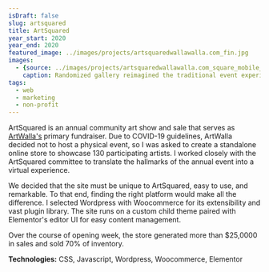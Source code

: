 ```yaml
---
isDraft: false
slug: artsquared
title: ArtSquared
year_start: 2020
year_end: 2020
featured_image: ../images/projects/artsquaredwallawalla.com_fin.jpg
images: 
  - {source: ../images/projects/artsquaredwallawalla.com_square_mobile_gallery.jpg, 
    caption: Randomized gallery reimagined the traditional event experience}
tags:
  - web
  - marketing
  - non-profit
---
```


ArtSquared is an annual community art show and sale that serves as [ArtWalla's](https://artwalla.com/) primary fundraiser. Due to COVID-19 guidelines, ArtWalla decided not to host a physical event, so I was asked to create a standalone online store to showcase 130 participating artists. I worked closely with the ArtSquared committee to translate the hallmarks of the annual event into a virtual experience.

We decided that the site must be unique to ArtSquared, easy to use, and remarkable. To that end, finding the right platform would make all the difference. I selected Wordpress with Woocommerce for its extensibility and vast plugin library. The site runs on a custom child theme paired with Elementor's editor UI for easy content management. 

Over the course of opening week, the store generated more than $25,0000 in sales and sold 70% of inventory. 

**Technologies:** CSS, Javascript, Wordpress, Woocommerce, Elementor